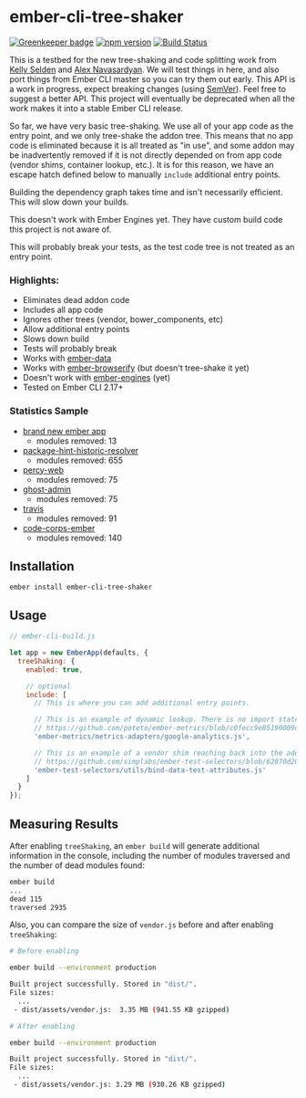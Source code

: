 # ember-cli-tree-shaker

[![Greenkeeper badge](https://badges.greenkeeper.io/kellyselden/ember-cli-tree-shaker.svg)](https://greenkeeper.io/)
[![npm version](https://badge.fury.io/js/ember-cli-tree-shaker.svg)](https://badge.fury.io/js/ember-cli-tree-shaker)
[![Build Status](https://travis-ci.org/kellyselden/ember-cli-tree-shaker.svg?branch=master)](https://travis-ci.org/kellyselden/ember-cli-tree-shaker)

This is a testbed for the new tree-shaking and code splitting work from [Kelly Selden](https://github.com/kellyselden) and [Alex Navasardyan](https://github.com/twokul). We will test things in here, and also port things from Ember CLI master so you can try them out early. This API is a work in progress, expect breaking changes (using [SemVer](https://semver.org/)). Feel free to suggest a better API. This project will eventually be deprecated when all the work makes it into a stable Ember CLI release.

So far, we have very basic tree-shaking. We use all of your app code as the entry point, and we only tree-shake the addon tree. This means that no app code is eliminated because it is all treated as "in use", and some addon may be inadvertently removed if it is not directly depended on from app code (vendor shims, container lookup, etc.). It is for this reason, we have an escape hatch defined below to manually `include` additional entry points.

Building the dependency graph takes time and isn't necessarily efficient. This will slow down your builds.

This doesn't work with Ember Engines yet. They have custom build code this project is not aware of.

This will probably break your tests, as the test code tree is not treated as an entry point.

### Highlights:

* Eliminates dead addon code
* Includes all app code
* Ignores other trees (vendor, bower_components, etc)
* Allow additional entry points
* Slows down build
* Tests will probably break
* Works with [ember-data](https://github.com/emberjs/data)
* Works with [ember-browserify](https://github.com/ef4/ember-browserify) (but doesn't tree-shake it yet)
* Doesn't work with [ember-engines](https://github.com/ember-engines/ember-engines) (yet)
* Tested on Ember CLI 2.17+

### Statistics Sample

* [brand new ember app](https://github.com/ember-cli/ember-new-output)
  * modules removed: 13
* [package-hint-historic-resolver](https://github.com/kellyselden/package-hint-historic-resolver)
  * modules removed: 655
* [percy-web](https://github.com/percy/percy-web)
  * modules removed: 75
* [ghost-admin](https://github.com/TryGhost/Ghost-Admin)
  * modules removed: 75
* [travis](https://github.com/travis-ci/travis-web)
  * modules removed: 91
* [code-corps-ember](https://github.com/code-corps/code-corps-ember)
  * modules removed: 140

## Installation

```
ember install ember-cli-tree-shaker
```

## Usage

```js
// ember-cli-build.js

let app = new EmberApp(defaults, {
  treeShaking: {
    enabled: true,

    // optional
    include: [
      // This is where you can add additional entry points.

      // This is an example of dynamic lookup. There is no import statement, so it needs a hint to prevent removal.
      // https://github.com/poteto/ember-metrics/blob/c0fecc9e85190009d4d08d5be7db88df3e9803ea/addon/services/metrics.js#L177
      'ember-metrics/metrics-adapters/google-analytics.js',

      // This is an example of a vendor shim reaching back into the addon tree. This needs a hint to prevent removal.
      // https://github.com/simplabs/ember-test-selectors/blob/62070d20a2a50918f7cac373a3b23f8e9a94bf31/vendor/ember-test-selectors/patch-component.js#L10
      'ember-test-selectors/utils/bind-data-test-attributes.js'
    ]
  }
});
```

## Measuring Results

After enabling `treeShaking`, an `ember build` will generate additional information in the console, including the number of modules traversed and the number of dead modules found:

```bash
ember build
...
dead 115
traversed 2935
```

Also, you can compare the size of `vendor.js` before and after enabling `treeShaking`:

```bash
# Before enabling

ember build --environment production

Built project successfully. Stored in "dist/".
File sizes:
  ...
 - dist/assets/vendor.js:  3.35 MB (941.55 KB gzipped)
```

```bash
# After enabling

ember build --environment production

Built project successfully. Stored in "dist/".
File sizes:
  ...
 - dist/assets/vendor.js: 3.29 MB (930.26 KB gzipped)
```

